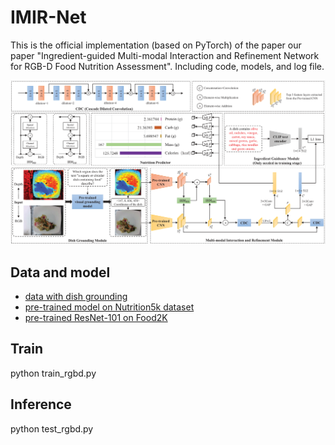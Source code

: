 # IMIR-Net
This is the official implementation (based on PyTorch) of the paper our paper "Ingredient-guided Multi-modal Interaction and Refinement Network for RGB-D Food Nutrition Assessment".
Including code, models, and log file.

<div align="center">
  <img src="https://github.com/nianfd/IMIR-Net/blob/main/framework.png" width=800 />
</div>

## Data and model
- [data with dish grounding](https://pan.baidu.com/s/1VzYF3wWGLrYJHH4liUEhDw?pwd=14x6)
- [pre-trained model on Nutrition5k dataset](https://pan.baidu.com/s/1x-TSXCddzoZjALfB0rIamQ?pwd=hz1e)
- [pre-trained ResNet-101 on Food2K](https://pan.baidu.com/s/1CZ22j3WzZOoBKKWM8YuVwg?pwd=bpaf)

## Train
python train_rgbd.py

## Inference
python test_rgbd.py
